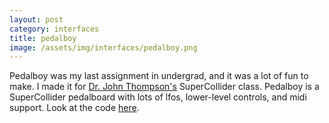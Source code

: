 ```yaml
---
layout: post
category: interfaces
title: pedalboy
image: /assets/img/interfaces/pedalboy.png
---
```


Pedalboy was my last assignment in undergrad, and it was a lot of fun to make. I made it for [Dr. John Thompson's](www.timebent.com) SuperCollider class. Pedalboy is a SuperCollider pedalboard with lots of lfos, lower-level controls, and midi support. Look at the code [here](https://github.com/hugofloresgarcia/pedalboy). 

